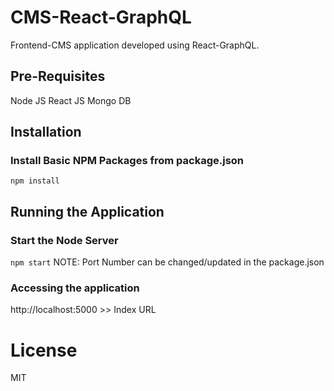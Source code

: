 # CMS-React-GraphQL
Frontend-CMS application developed using React-GraphQL.

## Pre-Requisites
Node JS
React JS
Mongo DB

## Installation
### Install Basic NPM Packages from package.json
`npm install`


## Running the Application
### Start the Node Server
`npm start`
NOTE: Port Number can be changed/updated in the package.json

### Accessing the application
http://localhost:5000 >> Index URL

# License
MIT

